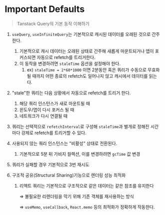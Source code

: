 # Important Defaults

> Tanstack Query의 기본 동작 이해하기

1. `useQuery`, `useInfiniteQuery`는 기본적으로 캐시된 데이터를 오래된 것으로 간주한다.
   1. 기본적으로 캐시 데이터는 오래된 상태로 간주해 새롭게 마운트되거나 앱이 포커스되면 자동으로 refetch를 트리거한다.
   2. 이 동작을 변경하려면 `staleTime` 옵션을 설정해야 한다.
      1. ex) `staleTime = 2*60*1000` 이면 2분동안 혹은 쿼리가 수동으로 무효화될 때까지 어떤 종료의 refetch도 일어나지 않고 캐시에서 데이터를 읽는다.
2. "stale"한 쿼리는 다음 상황에서 자동으로 refetch를 트리거 한다.
   1. 해당 쿼리 인스턴스가 새로 마운트될 때
   2. 윈도우/앱이 다시 포커스 될 때
   3. 네트워크가 다시 연결될 때
3. 쿼리는 선택적으로 `refetchInterval`로 구성해 `staleTime`과 별개로 정해진 시간마다 강제로 refetch를 트리거할 수 있다.
4. 사용되지 않는 쿼리 인스턴스는 "비활성" 상태로 전환된다.
   1. 기본적으로 5분 뒤 가비지 컬렉션, 이를 변경하려면 `gcTime` 값 변경
5. 쿼리가 실패할 경우 기본적으로 3번 재시도
6. 구조적 공유(Structural Sharing)기능으로 렌더링 성능 최적화

   1. 리액트 쿼리는 기본적으로 구조적으로 같은 데이터는 같은 참조를 유지한다

      ⇒ 불필요한 리렌더링을 막기 위해 기존 객체를 재사용하는 방식

      ⇒ `useMemo`, `useCallback`, `React.memo` 등의 최적화가 정확하게 작동한다.
